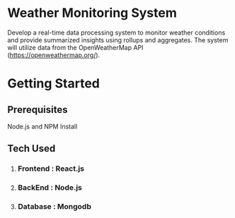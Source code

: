 # Weather Monitoring System
Develop a real-time data processing system to monitor weather conditions and provide
summarized insights using rollups and aggregates. The system will utilize data from the
OpenWeatherMap API (https://openweathermap.org/).

# Getting Started
## Prerequisites
Node.js and NPM Install

## Tech Used
1. ### Frontend : React.js
2. ### BackEnd : Node.js
3. ### Database : Mongodb
